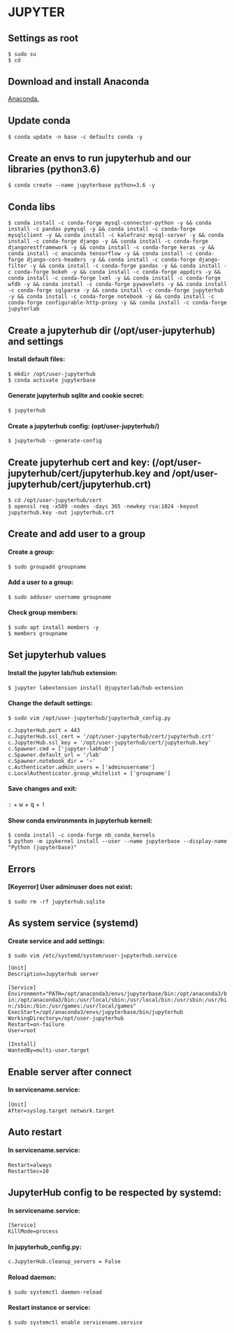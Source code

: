 <div>

<h1>JUPYTER</h1>
<h2>Settings as root</h2>

`$ sudo su`<br>
`$ cd`

<h2>Download and install Anaconda</h2>

[Anaconda.](https://github.com/Nouvellie/ubuntu/blob/ubuntu/contents/anaconda.md)

<h2>Update conda</h2>

`$ conda update -n base -c defaults conda -y`

<h2>Create an envs to run jupyterhub and our libraries (python3.6)</h2>

`$ conda create --name jupyterbase python=3.6 -y`

<h2>Conda libs</h2>

`$ conda install -c conda-forge mysql-connector-python -y && conda install -c pandas pymysql -y && conda install -c conda-forge mysqlclient -y && conda install -c kalefranz mysql-server -y && conda install -c conda-forge django -y && conda install -c conda-forge djangorestframework -y && conda install -c conda-forge keras -y && conda install -c anaconda tensorflow -y && conda install -c conda-forge django-cors-headers -y && conda install -c conda-forge django-filter -y && conda install -c conda-forge pandas -y && conda install -c conda-forge bokeh -y && conda install -c conda-forge appdirs -y && conda install -c conda-forge lxml -y && conda install -c conda-forge wfdb -y && conda install -c conda-forge pywavelets -y && conda install -c conda-forge sqlparse -y && conda install -c conda-forge jupyterhub -y && conda install -c conda-forge notebook -y && conda install -c conda-forge configurable-http-proxy -y && conda install -c conda-forge jupyterlab`

<h2>Create a jupyterhub dir (/opt/user-jupyterhub) and settings</h2>
<h4>Install default files:</h4>

`$ mkdir /opt/user-jupyterhub`<br>
`$ conda activate jupyterbase`

<h4>Generate jupyterhub sqlite and cookie secret:</h4>

`$ jupyterhub`

<h4>Create a jupyterhub config: (opt/user-jupyterhub/)</h4>

`$ jupyterhub --generate-config`

<h2>Create jupyterhub cert and key: (/opt/user-jupyterhub/cert/jupyterhub.key and /opt/user-jupyterhub/cert/jupyterhub.crt)</h2>

`$ cd /opt/user-jupyterhub/cert`<br>
`$ openssl req -x509 -nodes -days 365 -newkey rsa:1024 -keyout jupyterhub.key -out jupyterhub.crt`

<h2>Create and add user to a group</h2>
<h4>Create a group:</h4>

`$ sudo groupadd groupname`

<h4>Add a user to a group:</h4>

`$ sudo adduser username groupname`

<h4>Check group members:</h4>

`$ sudo apt install members -y`<br>
`$ members groupname`

<h2>Set jupyterhub values</h2>
<h4>Install the jupyter lab/hub extension:</h4>

`$ jupyter labextension install @jupyterlab/hub-extension`

<h4>Change the default settings:</h4>

`$ sudo vim /opt/user-jupyterhub/jupyterhub_config.py`<br>

`c.JupyterHub.port = 443`<br>
`c.JupyterHub.ssl_cert = '/opt/user-jupyterhub/cert/jupyterhub.crt'`<br>
`c.JupyterHub.ssl_key = '/opt/user-jupyterhub/cert/jupyterhub.key'`<br>
`c.Spawner.cmd = ['jupyter-labhub']`<br>
`c.Spawner.default_url = '/lab'`<br>
`c.Spawner.notebook_dir = '~'`<br>
`c.Authenticator.admin_users = ['adminusername']`<br>
`c.LocalAuthenticator.group_whitelist = ['groupname']`

<h4>Save changes and exit:</h4>
<kbd>:</kbd> + <kbd>w</kbd> + <kbd>q</kbd> + <kbd>!</kbd>

<h4>Show conda environments in jupyterhub kernell:</h4>

`$ conda install -c conda-forge nb_conda_kernels`<br>
`$ python -m ipykernel install --user --name jupyterbase --display-name "Python (jupyterbase)"`

<h2>Errors</h2>
<h4>[Keyerror] User adminuser does not exist:</h4>

`$ sudo rm -rf jupyterhub.sqlite`

<h2>As system service (systemd)</h2>
<h4>Create service and add settings:</h4>

`$ sudo vim /etc/systemd/system/user-jupyterhub.service`<br>

`[Unit]`<br>
`Description=Jupyterhub server`<br><br>
`[Service]`<br>
`Environment="PATH=/opt/anaconda3/envs/jupyterbase/bin:/opt/anaconda3/bin:/opt/anaconda3/bin:/usr/local/sbin:/usr/local/bin:/usr/sbin:/usr/bin:/sbin:/bin:/usr/games:/usr/local/games"`<br>
`ExecStart=/opt/anaconda3/envs/jupyterbase/bin/jupyterhub`<br>
`WorkingDirectory=/opt/user-jupyterhub`<br>
`Restart=on-failure`<br>
`User=root`<br><br>
`[Install]`<br>
`WantedBy=multi-user.target`

<h2>Enable server after connect</h2>
<h4>In servicename.service:</h4>

`[Unit]`<br>
`After=syslog.target network.target`

<h2>Auto restart</h2>
<h4>In servicename.service:</h4>

`Restart=always`<br>
`RestartSec=10`

<h2>JupyterHub config to be respected by systemd:</h2>
<h4>In servicename.service:</h4>

`[Service]`<br>
`KillMode=process`

<h4>In jupyterhub_config.py:</h4>

`c.JupyterHub.cleanup_servers = False `

<h4>Reload daemon:</h4>

`$ sudo systemctl daemon-reload`

<h4>Restart instance or service:</h4>

`$ sudo systemctl enable servicename.service`
